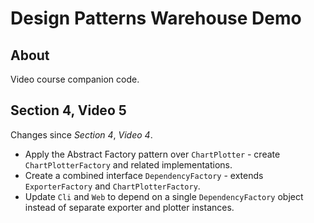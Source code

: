 # Design Patterns Warehouse Demo

## About

Video course companion code.

## Section 4, Video 5

Changes since _Section 4_, _Video 4_.

* Apply the Abstract Factory pattern over `ChartPlotter` - create `ChartPlotterFactory` and related
implementations.
* Create a combined interface `DependencyFactory` - extends `ExporterFactory` and `ChartPlotterFactory`.
* Update `Cli` and `Web` to depend on a single `DependencyFactory` object instead of separate exporter and
plotter instances.

